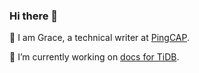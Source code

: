 ### Hi there 👋

🌱 I am Grace, a technical writer at [PingCAP](https://pingcap.com/).

🔭 I’m currently working on [docs for TiDB](https://github.com/pingcap/docs).

<!--
[![Vaunt Community](https://api.vaunt.dev/v1/github/entities/qiancai/badges/community)](https://community.vaunt.dev/board/qiancai)
-->

<!--
![My GitHub stats](https://github-readme-stats.vercel.app/api?username=qiancai&show_icons=true&theme=tokyonight&include_all_commits=true&number_format=long&rank_icon=percentile&card_width=500) 
[![GitHub streak stats](https://streak-stats.demolab.com/?user=qiancai&starting_year=2021&theme=tokyonight&card_width=500)](https://git.io/streak-stats)
-->

<!--
<img src="https://api.vaunt.dev/v1/github/entities/qiancai/achievements?format=svg&limit=3" width="500" />
-->


<!--
**qiancai/qiancai** is a ✨ _special_ ✨ repository because its `README.md` (this file) appears on your GitHub profile.

Here are some ideas to get you started:

- 🔭 I’m currently working on ...
- 🌱 I’m currently learning ...
- 👯 I’m looking to collaborate on ...
- 🤔 I’m looking for help with ...
- 💬 Ask me about ...
- 📫 How to reach me: ...
- 😄 Pronouns: ...
- ⚡ Fun fact: ...
-->
